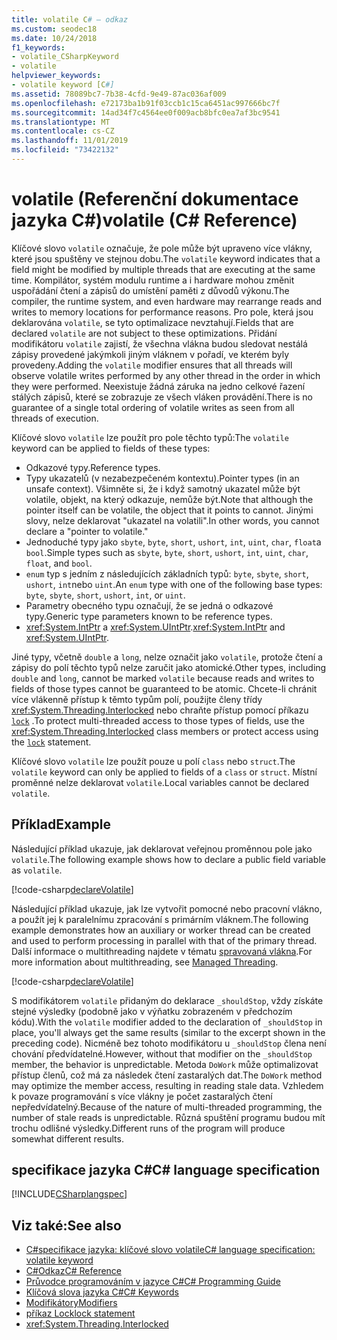 ```yaml
---
title: volatile C# – odkaz
ms.custom: seodec18
ms.date: 10/24/2018
f1_keywords:
- volatile_CSharpKeyword
- volatile
helpviewer_keywords:
- volatile keyword [C#]
ms.assetid: 78089bc7-7b38-4cfd-9e49-87ac036af009
ms.openlocfilehash: e72173ba1b91f03ccb1c15ca6451ac997666bc7f
ms.sourcegitcommit: 14ad34f7c4564ee0f009acb8bfc0ea7af3bc9541
ms.translationtype: MT
ms.contentlocale: cs-CZ
ms.lasthandoff: 11/01/2019
ms.locfileid: "73422132"
---
```

# <a name="volatile-c-reference"></a><span data-ttu-id="20f59-102">volatile (Referenční dokumentace jazyka C#)</span><span class="sxs-lookup"><span data-stu-id="20f59-102">volatile (C# Reference)</span></span>

<span data-ttu-id="20f59-103">Klíčové slovo `volatile` označuje, že pole může být upraveno více vlákny, které jsou spuštěny ve stejnou dobu.</span><span class="sxs-lookup"><span data-stu-id="20f59-103">The `volatile` keyword indicates that a field might be modified by multiple threads that are executing at the same time.</span></span> <span data-ttu-id="20f59-104">Kompilátor, systém modulu runtime a i hardware mohou změnit uspořádání čtení a zápisů do umístění paměti z důvodů výkonu.</span><span class="sxs-lookup"><span data-stu-id="20f59-104">The compiler, the runtime system, and even hardware may rearrange reads and writes to memory locations for performance reasons.</span></span> <span data-ttu-id="20f59-105">Pro pole, která jsou deklarována `volatile`, se tyto optimalizace nevztahují.</span><span class="sxs-lookup"><span data-stu-id="20f59-105">Fields that are declared `volatile` are not subject to these optimizations.</span></span> <span data-ttu-id="20f59-106">Přidání modifikátoru `volatile` zajistí, že všechna vlákna budou sledovat nestálá zápisy provedené jakýmkoli jiným vláknem v pořadí, ve kterém byly provedeny.</span><span class="sxs-lookup"><span data-stu-id="20f59-106">Adding the `volatile` modifier ensures that all threads will observe volatile writes performed by any other thread in the order in which they were performed.</span></span> <span data-ttu-id="20f59-107">Neexistuje žádná záruka na jedno celkové řazení stálých zápisů, které se zobrazuje ze všech vláken provádění.</span><span class="sxs-lookup"><span data-stu-id="20f59-107">There is no guarantee of a single total ordering of volatile writes as seen from all threads of execution.</span></span>

<span data-ttu-id="20f59-108">Klíčové slovo `volatile` lze použít pro pole těchto typů:</span><span class="sxs-lookup"><span data-stu-id="20f59-108">The `volatile` keyword can be applied to fields of these types:</span></span>

- <span data-ttu-id="20f59-109">Odkazové typy.</span><span class="sxs-lookup"><span data-stu-id="20f59-109">Reference types.</span></span>
- <span data-ttu-id="20f59-110">Typy ukazatelů (v nezabezpečeném kontextu).</span><span class="sxs-lookup"><span data-stu-id="20f59-110">Pointer types (in an unsafe context).</span></span> <span data-ttu-id="20f59-111">Všimněte si, že i když samotný ukazatel může být volatile, objekt, na který odkazuje, nemůže být.</span><span class="sxs-lookup"><span data-stu-id="20f59-111">Note that although the pointer itself can be volatile, the object that it points to cannot.</span></span> <span data-ttu-id="20f59-112">Jinými slovy, nelze deklarovat "ukazatel na volatili".</span><span class="sxs-lookup"><span data-stu-id="20f59-112">In other words, you cannot declare a "pointer to volatile."</span></span>
- <span data-ttu-id="20f59-113">Jednoduché typy jako `sbyte`, `byte`, `short`, `ushort`, `int`, `uint`, `char`, `float`a `bool`.</span><span class="sxs-lookup"><span data-stu-id="20f59-113">Simple types such as `sbyte`, `byte`, `short`, `ushort`, `int`, `uint`, `char`, `float`, and `bool`.</span></span>
- <span data-ttu-id="20f59-114">`enum` typ s jedním z následujících základních typů: `byte`, `sbyte`, `short`, `ushort`, `int`nebo `uint`.</span><span class="sxs-lookup"><span data-stu-id="20f59-114">An `enum` type with one of the following base types: `byte`, `sbyte`, `short`, `ushort`, `int`, or `uint`.</span></span>
- <span data-ttu-id="20f59-115">Parametry obecného typu označují, že se jedná o odkazové typy.</span><span class="sxs-lookup"><span data-stu-id="20f59-115">Generic type parameters known to be reference types.</span></span>
- <span data-ttu-id="20f59-116"><xref:System.IntPtr> a <xref:System.UIntPtr>.</span><span class="sxs-lookup"><span data-stu-id="20f59-116"><xref:System.IntPtr> and <xref:System.UIntPtr>.</span></span>

<span data-ttu-id="20f59-117">Jiné typy, včetně `double` a `long`, nelze označit jako `volatile`, protože čtení a zápisy do polí těchto typů nelze zaručit jako atomické.</span><span class="sxs-lookup"><span data-stu-id="20f59-117">Other types, including `double` and `long`, cannot be marked `volatile` because reads and writes to fields of those types cannot be guaranteed to be atomic.</span></span> <span data-ttu-id="20f59-118">Chcete-li chránit více vlákenně přístup k těmto typům polí, použijte členy třídy <xref:System.Threading.Interlocked> nebo chraňte přístup pomocí příkazu [`lock`](lock-statement.md) .</span><span class="sxs-lookup"><span data-stu-id="20f59-118">To protect multi-threaded access to those types of fields, use the <xref:System.Threading.Interlocked> class members or protect access using the [`lock`](lock-statement.md) statement.</span></span>

<span data-ttu-id="20f59-119">Klíčové slovo `volatile` lze použít pouze u polí `class` nebo `struct`.</span><span class="sxs-lookup"><span data-stu-id="20f59-119">The `volatile` keyword can only be applied to fields of a `class` or `struct`.</span></span> <span data-ttu-id="20f59-120">Místní proměnné nelze deklarovat `volatile`.</span><span class="sxs-lookup"><span data-stu-id="20f59-120">Local variables cannot be declared `volatile`.</span></span>

## <a name="example"></a><span data-ttu-id="20f59-121">Příklad</span><span class="sxs-lookup"><span data-stu-id="20f59-121">Example</span></span>

<span data-ttu-id="20f59-122">Následující příklad ukazuje, jak deklarovat veřejnou proměnnou pole jako `volatile`.</span><span class="sxs-lookup"><span data-stu-id="20f59-122">The following example shows how to declare a public field variable as `volatile`.</span></span>

[!code-csharp[declareVolatile](~/samples/snippets/csharp/language-reference/keywords/volatile/Program.cs#Declaration)]

<span data-ttu-id="20f59-123">Následující příklad ukazuje, jak lze vytvořit pomocné nebo pracovní vlákno, a použít jej k paralelnímu zpracování s primárním vláknem.</span><span class="sxs-lookup"><span data-stu-id="20f59-123">The following example demonstrates how an auxiliary or worker thread can be created and used to perform processing in parallel with that of the primary thread.</span></span> <span data-ttu-id="20f59-124">Další informace o multithreading najdete v tématu [spravovaná vlákna](../../../standard/threading/index.md).</span><span class="sxs-lookup"><span data-stu-id="20f59-124">For more information about multithreading, see [Managed Threading](../../../standard/threading/index.md).</span></span>

[!code-csharp[declareVolatile](~/samples/snippets/csharp/language-reference/keywords/volatile/Program.cs#Volatile)]

<span data-ttu-id="20f59-125">S modifikátorem `volatile` přidaným do deklarace `_shouldStop`, vždy získáte stejné výsledky (podobně jako v výňatku zobrazeném v předchozím kódu).</span><span class="sxs-lookup"><span data-stu-id="20f59-125">With the `volatile` modifier added to the declaration of `_shouldStop` in place, you'll always get the same results (similar to the excerpt shown in the preceding code).</span></span> <span data-ttu-id="20f59-126">Nicméně bez tohoto modifikátoru u `_shouldStop` člena není chování předvídatelné.</span><span class="sxs-lookup"><span data-stu-id="20f59-126">However, without that modifier on the `_shouldStop` member, the behavior is unpredictable.</span></span> <span data-ttu-id="20f59-127">Metoda `DoWork` může optimalizovat přístup členů, což má za následek čtení zastaralých dat.</span><span class="sxs-lookup"><span data-stu-id="20f59-127">The `DoWork` method may optimize the member access, resulting in reading stale data.</span></span> <span data-ttu-id="20f59-128">Vzhledem k povaze programování s více vlákny je počet zastaralých čtení nepředvídatelný.</span><span class="sxs-lookup"><span data-stu-id="20f59-128">Because of the nature of multi-threaded programming, the number of stale reads is unpredictable.</span></span> <span data-ttu-id="20f59-129">Různá spuštění programu budou mít trochu odlišné výsledky.</span><span class="sxs-lookup"><span data-stu-id="20f59-129">Different runs of the program will produce somewhat different results.</span></span>

## <a name="c-language-specification"></a><span data-ttu-id="20f59-130">specifikace jazyka C#</span><span class="sxs-lookup"><span data-stu-id="20f59-130">C# language specification</span></span>

[!INCLUDE[CSharplangspec](~/includes/csharplangspec-md.md)]

## <a name="see-also"></a><span data-ttu-id="20f59-131">Viz také:</span><span class="sxs-lookup"><span data-stu-id="20f59-131">See also</span></span>

- [<span data-ttu-id="20f59-132">C#specifikace jazyka: klíčové slovo volatile</span><span class="sxs-lookup"><span data-stu-id="20f59-132">C# language specification: volatile keyword</span></span>](../../../../_csharplang/spec/classes.md#volatile-fields)
- [<span data-ttu-id="20f59-133">C#Odkaz</span><span class="sxs-lookup"><span data-stu-id="20f59-133">C# Reference</span></span>](../index.md)
- [<span data-ttu-id="20f59-134">Průvodce programováním v jazyce C#</span><span class="sxs-lookup"><span data-stu-id="20f59-134">C# Programming Guide</span></span>](../../programming-guide/index.md)
- [<span data-ttu-id="20f59-135">Klíčová slova jazyka C#</span><span class="sxs-lookup"><span data-stu-id="20f59-135">C# Keywords</span></span>](index.md)
- [<span data-ttu-id="20f59-136">Modifikátory</span><span class="sxs-lookup"><span data-stu-id="20f59-136">Modifiers</span></span>](index.md)
- [<span data-ttu-id="20f59-137">příkaz Lock</span><span class="sxs-lookup"><span data-stu-id="20f59-137">lock statement</span></span>](lock-statement.md)
- <xref:System.Threading.Interlocked>
